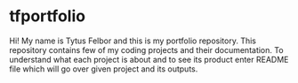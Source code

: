 # tfportfolio
Hi! My name is Tytus Felbor and this is my portfolio repository. This repository contains few of my coding projects and their documentation. To understand what each project is about and to see its product enter README file which will go over given project and its outputs.

